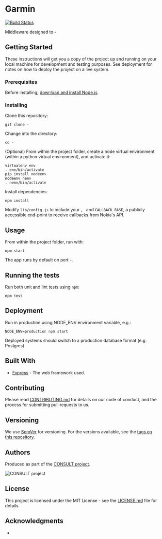 # Garmin

[![Build Status]()]()

Middleware designed to -

## Getting Started

These instructions will get you a copy of the project up and running on your local machine for development and testing purposes. See deployment for notes on how to deploy the project on a live system.

### Prerequisites

Before installing, [download and install Node.js](https://nodejs.org/en/download/).

### Installing

Clone this repository:

```
git clone -
```

Change into the directory:

```
cd -
```

(Optional) From within the project folder, create a node virtual environment (within a python virtual environment), and activate it:

```
virtualenv env
. env/bin/activate
pip install nodeenv
nodeenv nenv
. nenv/bin/activate
```

Install dependencies:

```
npm install
```

Modify `lib/config.js` to include your ``, `` and `CALLBACK_BASE`, a publicly accessible end-point to receive callbacks from Nokia's API.

## Usage

From within the project folder, run with:

```
npm start
```

The app runs by default on port -.

## Running the tests

Run both unit and lint tests using `npm`:

```
npm test
```

## Deployment

Run in production using NODE_ENV environment variable, e.g.:

```
NODE_ENV=production npm start
```

Deployed systems should switch to a production database format (e.g. Postgres).

## Built With

* [Express](https://expressjs.com/) - The web framework used.

## Contributing

Please read [CONTRIBUTING.md](CONTRIBUTING.md) for details on our code of conduct, and the process for submitting pull requests to us.

## Versioning

We use [SemVer](http://semver.org/) for versioning. For the versions available, see the [tags on this repository](https://github.com/martinchapman/nokia-health/tags).

## Authors

Produced as part of the [CONSULT project](https://consult.kcl.ac.uk/).

![CONSULT project](https://consult.kcl.ac.uk/wp-content/uploads/sites/214/2017/12/overview-consult-768x230.png "CONSULT project")

## License

This project is licensed under the MIT License - see the [LICENSE.md](LICENSE.md) file for details.

## Acknowledgments

*

